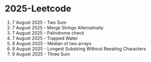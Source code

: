 # 2025-Leetcode
1. 7 August 2025 - Two Sum
2. 7 August 2025 - Merge Strings Alternatively
3. 7 August 2025 - Palindrome check
4. 7 August 2025 - Trapped Water
5. 8 August 2025 - Median of two arrays
6. 8 August 2025 - Longest Substring Without Reeating Characters 
7. 9 August 2025 - Three Sum